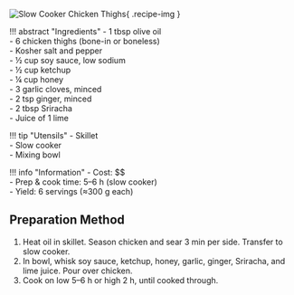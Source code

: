 ![Slow Cooker Chicken Thighs](../images/slow-cooker-chicken-thighs.jpg){ .recipe-img }

!!! abstract "Ingredients"
    - 1 tbsp olive oil  
    - 6 chicken thighs (bone-in or boneless)  
    - Kosher salt and pepper  
    - ½ cup soy sauce, low sodium  
    - ½ cup ketchup  
    - ¼ cup honey  
    - 3 garlic cloves, minced  
    - 2 tsp ginger, minced  
    - 2 tbsp Sriracha  
    - Juice of 1 lime  

!!! tip "Utensils"
    - Skillet  
    - Slow cooker  
    - Mixing bowl  

!!! info "Information"
    - Cost: $$  
    - Prep & cook time: 5–6 h (slow cooker)  
    - Yield: 6 servings (≈300 g each)  

## Preparation Method

1. Heat oil in skillet. Season chicken and sear 3 min per side. Transfer to slow cooker.  
2. In bowl, whisk soy sauce, ketchup, honey, garlic, ginger, Sriracha, and lime juice. Pour over chicken.  
3. Cook on low 5–6 h or high 2 h, until cooked through.  
